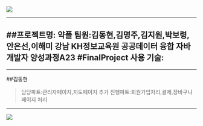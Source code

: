 <img src="https://capsule-render.vercel.app/api?type=wave&color=278b81&height=150&section=header&text=약플&fontSize=70" />

---
##프로젝트명: 약플
팀원:김동현,김명주,김지원,박보령,안은선,이해미
강남 KH정보교육원 
공공데이터 융합 자바개발자 양성과정A23 #FinalProject
사용 기술:
---
---
##김동현
> 담당파트:관리자페이지,지도페이지
> 추가 진행파트:회원가입처리,결제,장바구니페이지 처리
---


<img src="https://capsule-render.vercel.app/api?type=wave&color=278b81&height=150&section=footer&text=&fontSize=70" />
